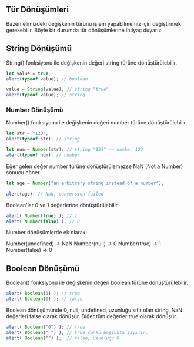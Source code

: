 ## Tür Dönüşümleri

Bazen elimizdeki değişkenin türünü işlem yapabilmemiz için değiştirmek gerekebilir. Böyle bir durumda tür dönüşümlerine ihtiyaç duyarız.

## String Dönüşümü

String() fonksiyonu ile değişkenin değeri string türüne dönüştürülebilir.

```js
let value = true;
alert(typeof value); // boolean

value = String(value); // string "true"
alert(typeof value); // string
```

### Number Dönüşümü

Number() fonksiyonu ile değişkenin değeri number türüne dönüştürülebilir.

```js
let str = "123";
alert(typeof str); // string

let num = Number(str); // string "123" -> number 123
alert(typeof num); // number
```

Eğer gelen değer number türüne dönüştürülemezse NaN (Not a Number) sonucu döner.

```js
let age = Number("an arbitrary string instead of a number");

alert(age); // NaN, conversion failed
```

Boolean'lar 0 ve 1 değerlerine dönüştürülebilir.

```js
alert( Number(true) ); // 1
alert( Number(false) ); // 0
```

Number dönüşümlerde ek olarak:

Number(undefined) -> NaN
Number(null) -> 0
Number(true) -> 1
Number(false) -> 0

## Boolean Dönüşümü

Boolean() fonksiyonu ile değişkenin değeri boolean türüne dönüştürülebilir.

```js
alert( Boolean(1) ); // true
alert( Boolean(0) ); // false
```

Boolean dönüşümünde 0, null, undefined, uzunluğu sıfır olan string, NaN değerleri false olarak dönüşür. Diğer tüm değerler true olarak dönüşür.

```js
alert( Boolean("0") ); // true
alert( Boolean(" ") ); // true çünkü boşlukta sayılır.
alert( Boolean("") );  // false, uzunluğu 0
```


